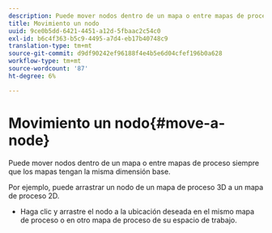 ```yaml
---
description: Puede mover nodos dentro de un mapa o entre mapas de proceso siempre que los mapas tengan la misma dimensión base.
title: Movimiento un nodo
uuid: 9ce0b5dd-6421-4451-a12d-5fbaac2c54c0
exl-id: b6c4f363-b5c9-4495-a7d4-eb17b40748c9
translation-type: tm+mt
source-git-commit: d9df90242ef96188f4e4b5e6d04cfef196b0a628
workflow-type: tm+mt
source-wordcount: '87'
ht-degree: 6%

---
```


# Movimiento un nodo{#move-a-node}

Puede mover nodos dentro de un mapa o entre mapas de proceso siempre que los mapas tengan la misma dimensión base.

Por ejemplo, puede arrastrar un nodo de un mapa de proceso 3D a un mapa de proceso 2D.

* Haga clic y arrastre el nodo a la ubicación deseada en el mismo mapa de proceso o en otro mapa de proceso de su espacio de trabajo.
